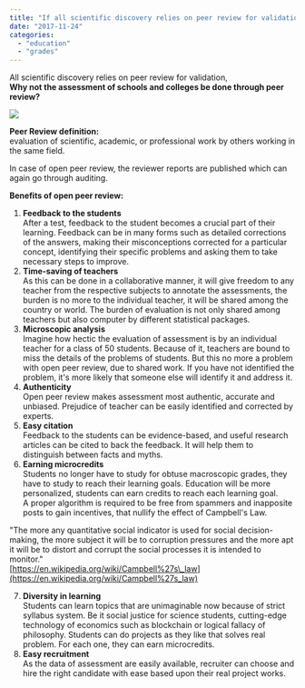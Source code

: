 ```yaml
---
title: "If all scientific discovery relies on peer review for validation, why not assessment be done through peer review?"
date: "2017-11-24"
categories: 
  - "education"
  - "grades"
---
```


All scientific discovery relies on peer review for validation,  
**Why not the assessment of schools and colleges be done through peer review?**  
  

[![](images/peer_review.png)](https://iambrainstorming.ml/wp-content/uploads/2017/11/peer_review.png)

**Peer Review definition:**  
evaluation of scientific, academic, or professional work by others working in the same field.  
  
In case of open peer review, the reviewer reports are published which can again go through auditing.  
  
**Benefits of open peer review:**  
1) **Feedback to the students**  
After a test, feedback to the student becomes a crucial part of their learning. Feedback can be in many forms such as detailed corrections of the answers, making their misconceptions corrected for a particular concept, identifying their specific problems and asking them to take necessary steps to improve.  
2) **Time-saving of teachers**  
As this can be done in a collaborative manner, it will give freedom to any teacher from the respective subjects to annotate the assessments, the burden is no more to the individual teacher, it will be shared among the country or world. The burden of evaluation is not only shared among teachers but also computer by different statistical packages.  
3) **Microscopic analysis**  
Imagine how hectic the evaluation of assessment is by an individual teacher for a class of 50 students. Because of it, teachers are bound to miss the details of the problems of students. But this no more a problem with open peer review, due to shared work. If you have not identified the problem, it's more likely that someone else will identify it and address it.  
4) **Authenticity**  
Open peer review makes assessment most authentic, accurate and unbiased. Prejudice of teacher can be easily identified and corrected by experts.  
5) **Easy citation**  
Feedback to the students can be evidence-based, and useful research articles can be cited to back the feedback. It will help them to distinguish between facts and myths.  
6) **Earning microcredits**  
Students no longer have to study for obtuse macroscopic grades, they have to study to reach their learning goals. Education will be more personalized, students can earn credits to reach each learning goal.  
A proper algorithm is required to be free from spammers and inapposite posts to gain incentives, that nullify the effect of Campbell's Law.  
  
"The more any quantitative social indicator is used for social decision-making, the more subject it will be to corruption pressures and the more apt it will be to distort and corrupt the social processes it is intended to monitor."  
[https://en.wikipedia.org/wiki/Campbell%27s\_law](https://en.wikipedia.org/wiki/Campbell%27s_law)  
  
  
7) **Diversity in learning**  
Students can learn topics that are unimaginable now because of strict syllabus system. Be it social justice for science students, cutting-edge technology of economics such as blockchain or logical fallacy of philosophy. Students can do projects as they like that solves real problem. For each one, they can earn microcredits.  
8) **Easy recruitment**  
As the data of assessment are easily available, recruiter can choose and hire the right candidate with ease based upon their real project works.
